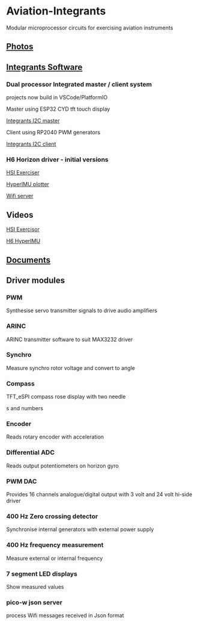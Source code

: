 # Aviation-Integrants
Modular microprocessor circuits for exercising aviation instruments


## [Photos](./images)

## [Integrants Software](./software)

### Dual processor Integrated master / client system

projects now build in VSCode/PlatformIO

Master using ESP32 CYD tft touch display

[Integrants I2C master](./software/IntegrantsMaster)

Client using RP2040 PWM generators

[Integrants I2C client](./software/IntegrantsCient)

### H6 Horizon driver - initial versions

[HSI Exerciser](./software/backup/DIAG_HSI_Exerciser)

[HyperIMU plotter](./software/backup/picow_hyperimu_plotter)

[Wifi server](./software/backup/DAIG_i2c_slave)

## Videos

[HSI Exercisor](https://youtube.com/shorts/Rt51kpNWBBE)

[H6 HyperIMU](https://youtube.com/shorts/gqmefr7U4pM)

## [Documents](./documents)

## Driver modules

### PWM

Synthesise servo transmitter signals to drive audio amplifiers

### ARINC

ARINC transmitter software to suit MAX3232 driver

### Synchro

Measure synchro rotor voltage and convert to angle

### Compass

TFT_eSPI compass rose display with two needle

s and numbers

### Encoder

Reads rotary encoder with acceleration

### Differential ADC

Reads output potentiometers on horizon gyro

### PWM DAC

Provides 16 channels analogue/digital output with 3 volt and 24 volt hi-side driver

### 400 Hz Zero crossing detector

Synchronise internal generators with external power supply

### 400 Hz frequency measurement

Measure external or internal frequency

### 7 segment LED displays

Show measured values

### pico-w json server

process Wifi messages received in Json format




